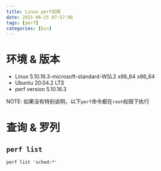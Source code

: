 ```yaml
---
title: Linux perf初探
date: 2021-06-25 07:57:06
tags: [perf]
categories: [bin]
---
```


# 环境 & 版本

- Linux 5.10.16.3-microsoft-standard-WSL2 x86_64 x86_64
- Ubuntu 20.04.2 LTS
- perf version 5.10.16.3

NOTE: 如果没有特别说明，以下`perf`命令都在`root`权限下执行

<!--more-->

# 查询 & 罗列

## `perf list`

```
perf list 'sched:*'
```


